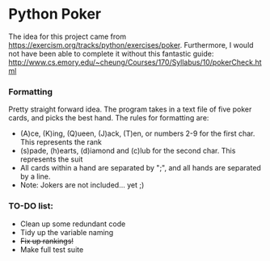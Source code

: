 # Python Poker
The idea for this project came from https://exercism.org/tracks/python/exercises/poker.
Furthermore, I would not have been able to complete it without this fantastic guide: http://www.cs.emory.edu/~cheung/Courses/170/Syllabus/10/pokerCheck.html
### Formatting
Pretty straight forward idea. The program takes in a text file of five poker cards, and picks the best hand. The rules for formatting are:
- (A)ce, (K)ing, (Q)ueen, (J)ack, (T)en, or numbers 2-9 for the first char. This represents the rank
- (s)pade, (h)earts, (d)iamond and (c)lub for the second char. This represents the suit
- All cards within a hand are separated by ";", and all hands are separated by a line.
- Note: Jokers are not included... yet ;)
### TO-DO list:
- Clean up some redundant code
- Tidy up the variable naming
- ~~Fix up rankings!~~
- Make full test suite
